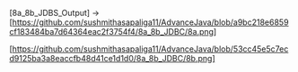 [8a_8b_JDBS_Output] -> [https://github.com/sushmithasapaliga11/AdvanceJava/blob/a9bc218e6859cf183484ba7d64364eac2f3754f4/8a_8b_JDBC/8a.png]

[https://github.com/sushmithasapaliga11/AdvanceJava/blob/53cc45e5c7ecd9125ba3a8eaccfb48d41ce1d1d0/8a_8b_JDBC/8b.png]
